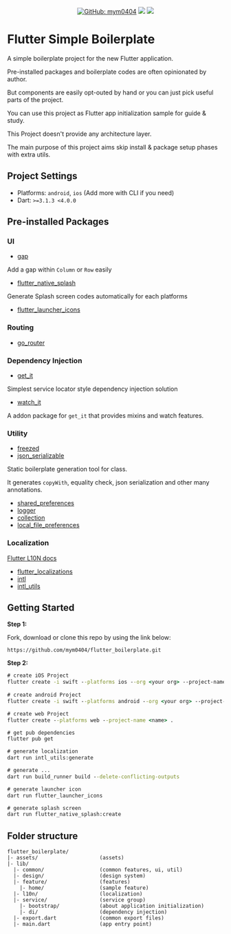 <div align="center">

<a href="https://github.com/mym0404"><img alt="GitHub: mym0404" src="https://img.shields.io/github/followers/mym0404?label=Follow&style=social" /></a>
<a href="https://github.com/mym0404/flutter-boilerplate"><img src="https://img.shields.io/github/stars/mym0404/flutter-boilerplate?style=social" /></a>
<a href="https://opensource.org/licenses/MIT" target="_blank"><img src="https://img.shields.io/badge/License-MIT-yellow.svg"/></a>

</div>

# Flutter Simple Boilerplate

A simple boilerplate project for the new Flutter application.

Pre-installed packages and boilerplate codes are often opinionated by author.

But components are easily opt-outed by hand or you can just pick useful parts of the project.

You can use this project as Flutter app initialization sample for guide & study.

This Project doesn't provide any architecture layer.

The main purpose of this project aims skip install & package setup phases with extra utils.

## Project Settings

- Platforms: `android`, `ios` (Add more with CLI if you need)
- Dart: `>=3.1.3 <4.0.0`

## Pre-installed Packages

### UI

- [gap](https://pub.dev/packages/gap)

Add a gap within `Column` or `Row` easily

- [flutter_native_splash](https://pub.dev/packages/flutter_native_splash)

Generate Splash screen codes automatically for each platforms

- [flutter_launcher_icons](https://pub.dev/packages/flutter_launcher_icons)

### Routing

- [go_router](https://pub.dev/packages/go_router)

### Dependency Injection

- [get_it](https://pub.dev/packages/get_it)

Simplest service locator style dependency injection solution

- [watch_it](https://pub.dev/packages/watch_it)

A addon package for `get_it` that provides mixins and watch features.

### Utility

- [freezed](https://pub.dev/packages/freezed)
- [json_serializable](https://pub.dev/packages/json_serializable)

Static boilerplate generation tool for class.

It generates `copyWith`, equality check, json serialization and other many annotations.

- [shared_preferences](https://pub.dev/packages/shared_preferences)
- [logger](https://pub.dev/packages/logger)
- [collection](https://pub.dev/packages/collection)
- [local_file_preferences](https://pub.dev/packages/local_file_preferences)

### Localization

[Flutter L10N docs](https://docs.flutter.dev/ui/accessibility-and-localization/internationalization)

- [flutter_localizations](https://pub.dev/packages/flutter_localization)
- [intl](https://pub.dev/packages/intl)
- [intl_utils](https://pub.dev/packages/intl_utils)

## Getting Started
**Step 1:**

Fork, download or clone this repo by using the link below:

```
https://github.com/mym0404/flutter_boilerplate.git
```

**Step 2:**

```cmd
# create iOS Project
flutter create -i swift --platforms ios --org <your org> --project-name <name> .
 
# create android Project
flutter create -i swift --platforms android --org <your org> --project-name <name> .

# create web Project
flutter create --platforms web --project-name <name> .

# get pub dependencies
flutter pub get

# generate localization  
dart run intl_utils:generate

# generate ...
dart run build_runner build --delete-conflicting-outputs

# generate launcher icon
dart run flutter_launcher_icons

# generate splash screen
dart run flutter_native_splash:create
```


## Folder structure
```
flutter_boilerplate/
|- assets/                    (assets)
|- lib/
  |- common/                  (common features, ui, util)
  |- design/                  (design system)
  |- feature/                 (features)
    |- home/                  (sample feature)
  |- l10n/                    (localization)
  |- service/                 (service group)
    |- bootstrap/             (about application initialization)
    |- di/                    (dependency injection)
  |- export.dart              (common export files)
  |- main.dart                (app entry point)
```

